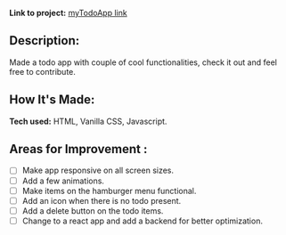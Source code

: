 **Link to project:** [myTodoApp link](https://mytodoappletsgetit.netlify.app/)

## Description:
Made a todo app with couple of cool functionalities, check it out and feel free to contribute.
## How It's Made:
**Tech used:** HTML, Vanilla CSS, Javascript.
## Areas for Improvement :
- [ ] Make app responsive on all screen sizes.
- [ ] Add a few animations.
- [ ] Make items on the hamburger menu functional.
- [ ] Add an icon when there is no todo present.
- [ ] Add a delete button on the todo items.
- [ ] Change to a react app and add a backend for better optimization.

